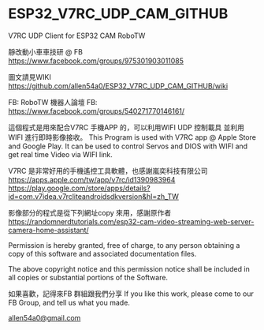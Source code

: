 # ESP32_V7RC_UDP_CAM_GITHUB
V7RC UDP Client for ESP32 CAM 
RoboTW   

靜改動小車車技研 @ FB 
https://www.facebook.com/groups/975301903011085


圖文請見WIKI  https://github.com/allen54a0/ESP32_V7RC_UDP_CAM_GITHUB/wiki


FB:  RoboTW 機器人論壇
FB:  https://www.facebook.com/groups/540271770146161/

這個程式是用來配合V7RC 手機APP 的，可以利用WIFI  UDP 控制載具 並利用WIFI 進行即時影像接收。
This Program is used with V7RC app @ Apple Store and Google Play. It can be used to control Servos and DIOS with WIFI and get real time Video via WIFI link.

 V7RC 是非常好用的手機遙控工具軟體，也感謝嵐奕科技有限公司
 https://apps.apple.com/tw/app/v7rc/id1390983964
 https://play.google.com/store/apps/details?id=com.v7idea.v7rcliteandroidsdkversion&hl=zh_TW
 

 影像部分的程式是從下列網址copy 來用，感謝原作者
 https://randomnerdtutorials.com/esp32-cam-video-streaming-web-server-camera-home-assistant/

  Permission is hereby granted, free of charge, to any person obtaining a copy
  of this software and associated documentation files.

  The above copyright notice and this permission notice shall be included in all
  copies or substantial portions of the Software.

 
   如果喜歡，記得來FB 群組跟我們分享
   If you like this work, please come to our FB Group, and tell us what you made.

 allen54a0@gmail.com
  
